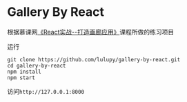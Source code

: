 # Gallery By React

根据慕课网[《React实战--打造画廊应用》](http://www.imooc.com/learn/507)课程所做的练习项目

运行

```shell
git clone https://github.com/lulupy/gallery-by-react.git
cd gallery-by-react
npm install
npm start
```

访问`http://127.0.0.1:8000`


